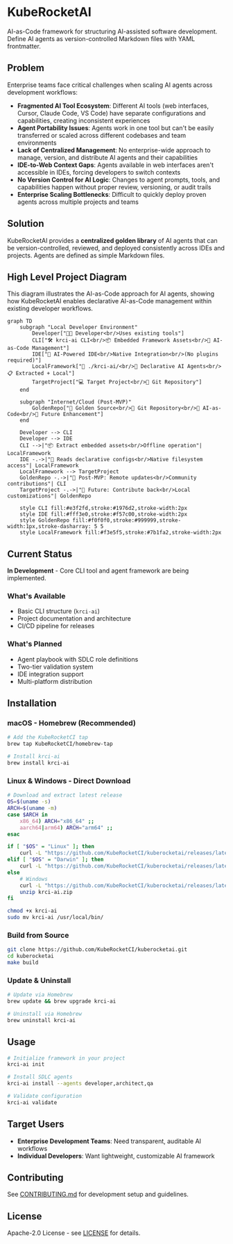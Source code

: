 # KubeRocketAI

AI-as-Code framework for structuring AI-assisted software development. Define AI agents as version-controlled Markdown files with YAML frontmatter.

## Problem

Enterprise teams face critical challenges when scaling AI agents across development workflows:

- **Fragmented AI Tool Ecosystem**: Different AI tools (web interfaces, Cursor, Claude Code, VS Code) have separate configurations and capabilities, creating inconsistent experiences
- **Agent Portability Issues**: Agents work in one tool but can't be easily transferred or scaled across different codebases and team environments
- **Lack of Centralized Management**: No enterprise-wide approach to manage, version, and distribute AI agents and their capabilities
- **IDE-to-Web Context Gaps**: Agents available in web interfaces aren't accessible in IDEs, forcing developers to switch contexts
- **No Version Control for AI Logic**: Changes to agent prompts, tools, and capabilities happen without proper review, versioning, or audit trails
- **Enterprise Scaling Bottlenecks**: Difficult to quickly deploy proven agents across multiple projects and teams

## Solution

KubeRocketAI provides a **centralized golden library** of AI agents that can be version-controlled, reviewed, and deployed consistently across IDEs and projects. Agents are defined as simple Markdown files.

## High Level Project Diagram

This diagram illustrates the AI-as-Code approach for AI agents, showing how KubeRocketAI enables declarative AI-as-Code management within existing developer workflows.

```mermaid
graph TD
    subgraph "Local Developer Environment"
        Developer["👨‍💻 Developer<br/>Uses existing tools"]
        CLI["🛠️ krci-ai CLI<br/>📦 Embedded Framework Assets<br/>🔧 AI-as-Code Management"]
        IDE["🎨 AI-Powered IDE<br/>Native Integration<br/>(No plugins required)"]
        LocalFramework["📁 ./krci-ai/<br/>🔗 Declarative AI Agents<br/>📋 Extracted + Local"]
        TargetProject["💻 Target Project<br/>🔀 Git Repository"]
    end

    subgraph "Internet/Cloud (Post-MVP)"
        GoldenRepo["🏢 Golden Source<br/>🔗 Git Repository<br/>🤖 AI-as-Code<br/>🔮 Future Enhancement"]
    end

    Developer --> CLI
    Developer --> IDE
    CLI -->|"📦 Extract embedded assets<br/>Offline operation"| LocalFramework
    IDE -.->|"📖 Reads declarative configs<br/>Native filesystem access"| LocalFramework
    LocalFramework --> TargetProject
    GoldenRepo -.->|"🔮 Post-MVP: Remote updates<br/>Community contributions"| CLI
    TargetProject -.->|"🔄 Future: Contribute back<br/>Local customizations"| GoldenRepo

    style CLI fill:#e3f2fd,stroke:#1976d2,stroke-width:2px
    style IDE fill:#fff3e0,stroke:#f57c00,stroke-width:2px
    style GoldenRepo fill:#f0f0f0,stroke:#999999,stroke-width:1px,stroke-dasharray: 5 5
    style LocalFramework fill:#f3e5f5,stroke:#7b1fa2,stroke-width:2px
```

## Current Status

**In Development** - Core CLI tool and agent framework are being implemented.

### What's Available

- Basic CLI structure (`krci-ai`)
- Project documentation and architecture
- CI/CD pipeline for releases

### What's Planned

- Agent playbook with SDLC role definitions
- Two-tier validation system
- IDE integration support
- Multi-platform distribution

## Installation

### macOS - Homebrew (Recommended)

```bash
# Add the KubeRocketCI tap
brew tap KubeRocketCI/homebrew-tap

# Install krci-ai
brew install krci-ai
```

### Linux & Windows - Direct Download

```bash
# Download and extract latest release
OS=$(uname -s)
ARCH=$(uname -m)
case $ARCH in
    x86_64) ARCH="x86_64" ;;
    aarch64|arm64) ARCH="arm64" ;;
esac

if [ "$OS" = "Linux" ]; then
    curl -L "https://github.com/KubeRocketCI/kuberocketai/releases/latest/download/krci-ai_Linux_${ARCH}.tar.gz" | tar -xz
elif [ "$OS" = "Darwin" ]; then
    curl -L "https://github.com/KubeRocketCI/kuberocketai/releases/latest/download/krci-ai_Darwin_${ARCH}.tar.gz" | tar -xz
else
    # Windows
    curl -L "https://github.com/KubeRocketCI/kuberocketai/releases/latest/download/krci-ai_Windows_x86_64.zip" -o krci-ai.zip
    unzip krci-ai.zip
fi

chmod +x krci-ai
sudo mv krci-ai /usr/local/bin/
```

### Build from Source

```bash
git clone https://github.com/KubeRocketCI/kuberocketai.git
cd kuberocketai
make build
```

### Update & Uninstall

```bash
# Update via Homebrew
brew update && brew upgrade krci-ai

# Uninstall via Homebrew
brew uninstall krci-ai
```

## Usage

```bash
# Initialize framework in your project
krci-ai init

# Install SDLC agents
krci-ai install --agents developer,architect,qa

# Validate configuration
krci-ai validate
```

## Target Users

- **Enterprise Development Teams**: Need transparent, auditable AI workflows
- **Individual Developers**: Want lightweight, customizable AI framework

## Contributing

See [CONTRIBUTING.md](CONTRIBUTING.md) for development setup and guidelines.

## License

Apache-2.0 License - see [LICENSE](LICENSE) for details.
